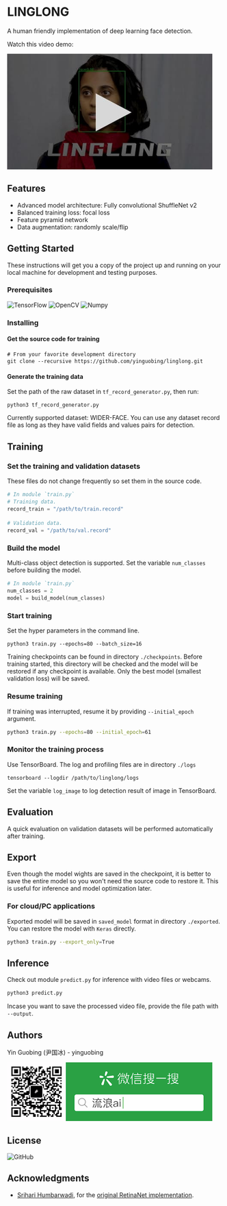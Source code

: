 # LINGLONG

A human friendly implementation of deep learning face detection.

Watch this video demo:

[![linglong](./docs/preview.jpg)](https://www.bilibili.com/video/BV1s54y167CA/)

## Features
 
 - Advanced model architecture: Fully convolutional ShuffleNet v2
 - Balanced training loss: focal loss
 - Feature pyramid network
 - Data augmentation: randomly scale/flip

## Getting Started

These instructions will get you a copy of the project up and running on your local machine for development and testing purposes.

### Prerequisites

![TensorFlow](https://img.shields.io/badge/TensorFlow-v2.3-brightgreen)
![OpenCV](https://img.shields.io/badge/OpenCV-v4.3-brightgreen)
![Numpy](https://img.shields.io/badge/Numpy-v1.17-brightgreen)

### Installing
#### Get the source code for training

```shell
# From your favorite development directory
git clone --recursive https://github.com/yinguobing/linglong.git
```

#### Generate the training data
Set the path of the raw dataset in `tf_record_generator.py`, then run:

```shell
python3 tf_record_generator.py
```

Currently supported dataset: WIDER-FACE. You can use any dataset record file as long as they have valid fields and values pairs for detection.

## Training

### Set the training and validation datasets

These files do not change frequently so set them in the source code.

```python
# In module `train.py`
# Training data.
record_train = "/path/to/train.record"

# Validation data.
record_val = "/path/to/val.record"
```

### Build the model
Multi-class object detection is supported. Set the variable `num_classes` before building the model.

```python
# In module `train.py`
num_classes = 2
model = build_model(num_classes)
```

### Start training
Set the hyper parameters in the command line.

```Shell
python3 train.py --epochs=80 --batch_size=16
```

Training checkpoints can be found in directory `./checkpoints`. Before training started, this directory will be checked and the model will be restored if any checkpoint is available. Only the best model (smallest validation loss) will be saved.

### Resume training
If training was interrupted, resume it by providing `--initial_epoch` argument.

```bash
python3 train.py --epochs=80 --initial_epoch=61
```

### Monitor the training process
Use TensorBoard. The log and profiling files are in directory `./logs`

```shell
tensorboard --logdir /path/to/linglong/logs

```

Set the variable `log_image` to log detection result of image in TensorBoard.

## Evaluation
A quick evaluation on validation datasets will be performed automatically after training.


## Export
Even though the model wights are saved in the checkpoint, it is better to save the entire model so you won't need the source code to restore it. This is useful for inference and model optimization later.

### For cloud/PC applications
Exported model will be saved in `saved_model` format in directory `./exported`. You can restore the model with `Keras` directly.

```bash
python3 train.py --export_only=True
```

## Inference
Check out module `predict.py` for inference with video files or webcams.

```bash
python3 predict.py
```

Incase you want to save the processed video file, provide the file path with `--output`.

## Authors
Yin Guobing (尹国冰) - yinguobing

![wechat](docs/wechat.png)

## License
![GitHub](https://img.shields.io/github/license/yinguobing/linglong)

## Acknowledgments

- [Srihari Humbarwadi](https://twitter.com/srihari_rh), for the [original RetinaNet implementation](https://github.com/keras-team/keras-io/blob/master/examples/vision/retinanet.py).